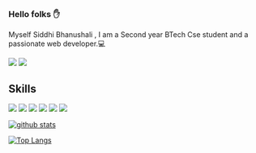 ### Hello folks :hand: 

Myself Siddhi Bhanushali , I am a Second year BTech Cse 
student and a passionate web developer.:computer:

<a href="https://www.linkedin.com/in/siddhi-bhanushali-4178591b2"><img src="https://img.shields.io/badge/LinkedIn-0077B5?style=for-the-badge&logo=linkedin&logoColor=white"></a>
<a href="https://pirogrammer1.blogspot.com" ><img src="https://img.shields.io/badge/Blogger-FF5722?style=for-the-badge&logo=blogger&logoColor=white"></a>



<h2>Skills</h2>
<img src="https://img.shields.io/badge/HTML5-E34F26?style=for-the-badge&logo=html5&logoColor=white">
<img src="https://img.shields.io/badge/CSS3-1572B6?style=for-the-badge&logo=css3&logoColor=white">
<img src="https://img.shields.io/badge/Bootstrap-563D7C?style=for-the-badge&logo=bootstrap&logoColor=white">
<img src="https://img.shields.io/badge/JavaScript-323330?style=for-the-badge&logo=javascript&logoColor=F7DF1E">
<img src="https://img.shields.io/badge/Node.js-43853D?style=for-the-badge&logo=node.js&logoColor=white">
<img src="https://img.shields.io/badge/Python-14354C?style=for-the-badge&logo=python&logoColor=white">


[![github stats](https://github-readme-stats.vercel.app/api?username=siddhi-244&theme=dark)](https://github.com/siddhi-244/github-readme-stats)

[![Top Langs](https://github-readme-stats.vercel.app/api/top-langs/?username=siddhi-244&layout=compact)](https://github.com/siddhi-244/github-readme-stats)
